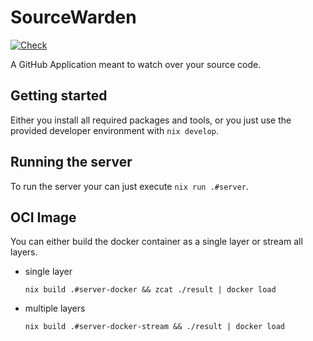 # SourceWarden

[![Check](https://github.com/Eastwooder/source-warden/actions/workflows/check.yaml/badge.svg)](https://github.com/Eastwooder/source-warden/actions/workflows/check.yaml)

A GitHub Application meant to watch over your source code.

## Getting started

Either you install all required packages and tools, or you just use the
provided developer environment with `nix develop`.

## Running the server

To run the server your can just execute `nix run .#server`.

## OCI Image

You can either build the docker container as a single layer or stream all layers.

- single layer  
  
  ```shell
  nix build .#server-docker && zcat ./result | docker load
  ```

- multiple layers  
  
  ```shell
  nix build .#server-docker-stream && ./result | docker load
  ```
